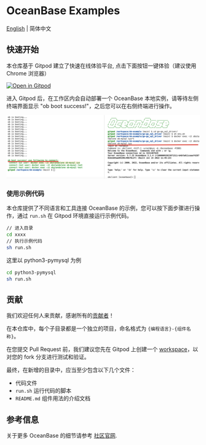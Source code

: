 # OceanBase Examples

[English](README.md) | 简体中文

## 快速开始

本仓库基于 Gitpod 建立了快速在线体验平台, 点击下面按钮一键体验（建议使用 Chrome 浏览器）

[![Open in Gitpod](https://gitpod.io/button/open-in-gitpod.svg)](https://gitpod.io/#https://github.com/oceanbase/ob-example)

进入 Gitpod 后，在工作区内会自动部署一个 OceanBase 本地实例，请等待左侧终端界面显示 "ob boot success!"，之后您可以在右侧终端进行操作。

![示意图](./tools/scripts/gitpod1.png)

### 使用示例代码

本仓库提供了不同语言和工具连接 OceanBase 的示例，您可以按下面步骤进行操作，通过 `run.sh` 在 Gitpod 环境直接运行示例代码。

```bash
// 进入目录
cd xxxx
// 执行示例代码
sh run.sh
```

这里以 python3-pymysql 为例

```bash
cd python3-pymysql
sh run.sh
```

## 贡献

我们欢迎任何人来贡献，感谢所有的[贡献者](https://github.com/oceanbase/ob-example/graphs/contributors)！

在本仓库中，每个子目录都是一个独立的项目，命名格式为 `{编程语言}-{组件名称}`。

在您提交 Pull Request 前，我们建议您先在 Gitpod 上创建一个 [workspace](https://gitpod.io/workspaces/)，以对您的 fork 分支进行测试和验证。

最终，在新增的目录中，应当至少包含以下几个文件：
- 代码文件
- `run.sh` 运行代码的脚本
- `README.md` 组件用法的介绍文档

## 参考信息

关于更多 OceanBase 的细节请参考 [社区官网](https://open.oceanbase.com).
